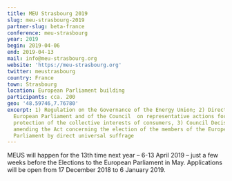 ```yaml
---
title: MEU Strasbourg 2019
slug: meu-strasbourg-2019
partner-slug: beta-france
conference: meu-strasbourg
year: 2019
begin: 2019-04-06
end: 2019-04-13
mail: info@meu-strasbourg.org
website: 'https://meu-strasbourg.org'
twitter: meustrasbourg
country: France
town: Strasbourg
location: European Parliament building
participants: cca. 200
geo: '48.59746,7.76780'
excerpt: 1) Regulation on the Governance of the Energy Union; 2) Directive of the
  European Parliament and of the Council  on representative actions for the
  protection of the collective interests of consumers, 3) Council Decision
  amending the Act concerning the election of the members of the European
  Parliament by direct universal suffrage
---
```

MEUS will happen for the 13th time next year – 6-13 April 2019 – just a few weeks before the Elections to the European Parliament in May. Applications will be open from 17 December 2018 to 6 January 2019.
